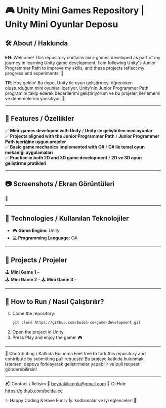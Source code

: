 # 🎮 Unity Mini Games Repository | Unity Mini Oyunlar Deposu  

## 🛠 About / Hakkında  

**EN**: Welcome! This repository contains mini-games developed as part of my journey in learning Unity game development. I am following Unity's Junior Programmer Path to improve my skills, and these projects reflect my progress and experiments. 🚀  

**TR**: Hoş geldin! Bu depo, Unity ile oyun geliştirmeyi öğrenirken oluşturduğum mini oyunları içeriyor. Unity'nin Junior Programmer Path programını takip ederek becerilerimi geliştiriyorum ve bu projeler, ilerlememi ve denemelerimi yansıtıyor. 🚀  

---

## 📌 Features / Özellikler  
✅ **Mini-games developed with Unity** / **Unity ile geliştirilen mini oyunlar**  
✅ **Projects aligned with the Junior Programmer Path** / **Junior Programmer Path içeriğine uygun projeler**  
✅ **Basic game mechanics implemented with C#** / **C# ile temel oyun mekaniği uygulamaları**  
✅ **Practice in both 2D and 3D game development** / **2D ve 3D oyun geliştirme pratikleri**  

---

## 📷 Screenshots / Ekran Görüntüleri  
🔹  

---

## 🔧 Technologies / Kullanılan Teknolojiler  
- 🎮 **Game Engine**: Unity  
- 💻 **Programming Language**: C#  

---

## 📂 Projects / Projeler  
🕹️ **Mini Game 1** –   
🕹️ **Mini Game 2** – 
🕹️ **Mini Game 3** –  

---

## 🚀 How to Run / Nasıl Çalıştırılır?  
1. Clone the repository:  
   ```bash
   git clone https://github.com/beida-ce/game-development.git
2. Open the project in Unity.
3. Press Play and enjoy the game! 🎮
   
---

🤝 Contributing / Katkıda Bulunma
Feel free to fork this repository and contribute by submitting pull requests!
Bu projeye katkıda bulunmak istersen, depoyu forklayarak geliştirmeler yapabilir ve pull request gönderebilirsin!

---

📬 Contact / İletişim
📧 beydakilicoglu@gmail.com
📌 GitHub: https://github.com/beida-ce

✨ Happy Coding & Have Fun! / İyi kodlamalar ve iyi eğlenceler! 🚀
